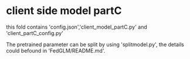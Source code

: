 # client side model partC

this fold contains 'config.json','client_model_partC.py' and 'client_partC_config.py'

The pretrained parameter can be split by using 'splitmodel.py', the details could befound in 'FedGLM/README.md'.
